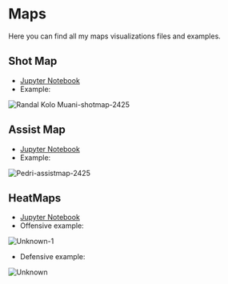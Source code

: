 # Maps
Here you can find all my maps visualizations files and examples.

## Shot Map
- [Jupyter Notebook](https://gibranium.github.io/maps/SHOT-MAP.html)
- Example:

![Randal Kolo Muani-shotmap-2425](https://github.com/user-attachments/assets/c1d48b62-740a-4a62-ab95-a60dd9fde6b5)

## Assist Map
- [Jupyter Notebook](https://gibranium.github.io/maps/ASSIST-MAP.html)
- Example:

![Pedri-assistmap-2425](https://github.com/user-attachments/assets/54e53bff-405e-4ac7-8b6b-324851b28000)

## HeatMaps
- [Jupyter Notebook](https://gibranium.github.io/maps/HEATMAP.html)
- Offensive example:

![Unknown-1](https://github.com/user-attachments/assets/e4aaa67b-abaf-4955-bfb0-95106b288830)

- Defensive example:

![Unknown](https://github.com/user-attachments/assets/65a78179-a24e-4679-8f90-00754c366821)
